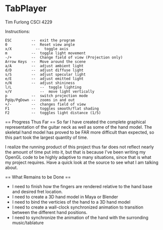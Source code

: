 TabPlayer
=========

Tim Furlong
CSCI 4229


Instructions:

	ESC         --  exit the program
	0           --  Reset view angle
	x/X           --  toggle axis
	m           --  toggle light movement
	-/+         --  Change field of view (Projection only)
	Arrow Keys  --  Move around the scene
	a/A         --  adjust ambient light
	d/D         --  adjust diffuse light
	s/S         --  adjust specular light
	e/E         --  adjust emitted light
	n/N         --  adjust shininess
	l/L 			--  toggle lighting
	v/V 			--  move light vertically
	p           --  switch projection mode
	PgUp/PgDown --  zooms in and out
	+/-         --  changes field of view
	F1          --  toggles smooth/flat shading
	F2          --  toggles light distance (1/5)


== Progress Thus Far ==
So far I have created the complete graphical representation of the guitar neck
as well as some of the hand model. The skeletal hand model has proved to be
FAR more difficult than expected, so this part took the largest quantity of time.

I realize the running product of this project thus far does not reflect nearly the
amount of time put into it, but that is because I've been writing my OpenGL code to
be highly adaptive to many situations, since that is what my project requires. Have a
quick look at the source to see what I am talking about.

== What Remains to be Done ==
- I need to finish how the fingers are rendered relative to the hand base and desired
  fret location.
- I need to create a 3D hand model in Maya or Blender
- I need to bind the verticies of the hand to a 3D hand model
- I need to create a wall-clock synchronized animation to transition between the
  different hand positions.
- I need to synchronize the animation of the hand with the surronding music/tablature
